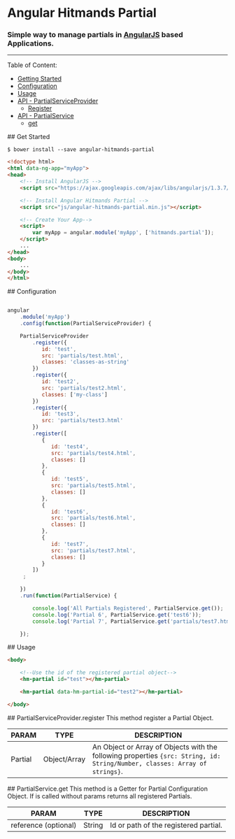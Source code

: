 # Angular Hitmands Partial


### Simple way to manage partials in [AngularJS](http://angularjs.org) based Applications.
___


Table of Content:
* [Getting Started](#getting-started)
* [Configuration](#module-config)
* [Usage](#module-usage)
* [API - PartialServiceProvider](#module-provider-register)
  * [Register](#module-provider-register)
* [API - PartialService](#module-service-get)
  * [get](#module-service-get)

##<a name="getting-started"></a> Get Started
```shell
$ bower install --save angular-hitmands-partial
```


```html
<!doctype html>
<html data-ng-app="myApp">
<head>
    <!-- Install AngularJS -->
    <script src="https://ajax.googleapis.com/ajax/libs/angularjs/1.3.7/angular.min.js"></script>

    <!-- Install Angular Hitmands Partial -->
    <script src="js/angular-hitmands-partial.min.js"></script>

    <!-- Create Your App-->
    <script>
        var myApp = angular.module('myApp', ['hitmands.partial']);
    </script>
    ...
</head>
<body>
    ...
</body>
</html>
```


##<a name="module-config"></a> Configuration
```javascript

angular
    .module('myApp')
    .config(function(PartialServiceProvider) {

    PartialServiceProvider
        .register({
           id: 'test',
           src: 'partials/test.html',
           classes: 'classes-as-string'
        })
        .register({
           id: 'test2',
           src: 'partials/test2.html',
           classes: ['my-class']
        })
        .register({
           id: 'test3',
           src: 'partials/test3.html'
        })
        .register([
           {
              id: 'test4',
              src: 'partials/test4.html',
              classes: []
           },
           {
              id: 'test5',
              src: 'partials/test5.html',
              classes: []
           },
           {
              id: 'test6',
              src: 'partials/test6.html',
              classes: []
           },
           {
              id: 'test7',
              src: 'partials/test7.html',
              classes: []
           }
        ])
     ;

    })
    .run(function(PartialService) {

        console.log('All Partials Registered', PartialService.get());
        console.log('Partial 6', PartialService.get('test6'));
        console.log('Partial 7', PartialService.get('partials/test7.html'));

    });
```

##<a name="module-directive"></a> Usage

```html
<body>

    <!--Use the id of the registered partial object-->
    <hm-partial id="test"></hm-partial>

    <hm-partial data-hm-partial-id="test2"></hm-partial>

</body>
```

##<a name="module-provider-register"></a> PartialServiceProvider.register
This method register a Partial Object.

PARAM         | TYPE                | DESCRIPTION
------------- | ------------------- | -------------
Partial       | Object/Array        | An Object or Array of Objects with the following properties `{src: String, id: String/Number, classes: Array of strings}`.


##<a name="module-service-get"></a> PartialService.get
This method is a Getter for Partial Configuration Object. If is called without params returns all registered Partials.

PARAM                    | TYPE          | DESCRIPTION
------------------------ | ------------- | -------------
reference (optional)     | String        | Id or path of the registered partial.
